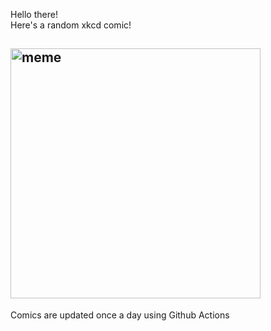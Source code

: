 Hello there! <br>Here's a random xkcd comic!<br>
## <img src="https://imgs.xkcd.com/comics/quadcopter.png" alt="meme" width="400"/><br>
Comics are updated once a day using Github Actions